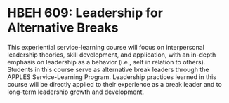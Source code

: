 # HBEH 609: Leadership for Alternative Breaks

This experiential service-learning course will focus on interpersonal leadership theories, skill development, and application, with an in-depth emphasis on leadership as a behavior (i.e., self in relation to others). Students in this course serve as alternative break leaders through the APPLES Service-Learning Program. Leadership practices learned in this course will be directly applied to their experience as a break leader and to long-term leadership growth and development.